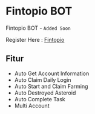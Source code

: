 # Fintopio BOT
Fintopio BOT - `Added Soon`

Register Here : [Fintopio](https://t.me/fintopio/wallet?startapp=reflink-reflink_3hluZhaQrVzr8HoL-)

## Fitur

  - Auto Get Account Information
  - Auto Claim Daily Login
  - Auto Start and Claim Farming
  - Auto Destroyed Asteroid
  - Auto Complete Task
  - Multi Account

